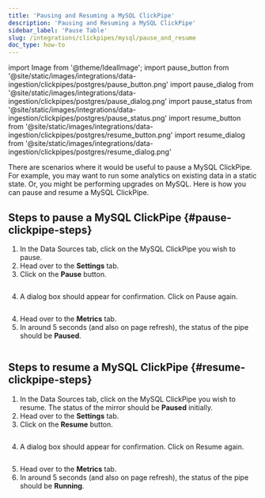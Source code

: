 ```yaml
---
title: 'Pausing and Resuming a MySQL ClickPipe'
description: 'Pausing and Resuming a MySQL ClickPipe'
sidebar_label: 'Pause Table'
slug: /integrations/clickpipes/mysql/pause_and_resume
doc_type: how-to
---
```


import Image from '@theme/IdealImage';
import pause_button from '@site/static/images/integrations/data-ingestion/clickpipes/postgres/pause_button.png'
import pause_dialog from '@site/static/images/integrations/data-ingestion/clickpipes/postgres/pause_dialog.png'
import pause_status from '@site/static/images/integrations/data-ingestion/clickpipes/postgres/pause_status.png'
import resume_button from '@site/static/images/integrations/data-ingestion/clickpipes/postgres/resume_button.png'
import resume_dialog from '@site/static/images/integrations/data-ingestion/clickpipes/postgres/resume_dialog.png'

There are scenarios where it would be useful to pause a MySQL ClickPipe. For example, you may want to run some analytics on existing data in a static state. Or, you might be performing upgrades on MySQL. Here is how you can pause and resume a MySQL ClickPipe.

## Steps to pause a MySQL ClickPipe {#pause-clickpipe-steps}

1. In the Data Sources tab, click on the MySQL ClickPipe you wish to pause.
2. Head over to the **Settings** tab.
3. Click on the **Pause** button.

<Image img={pause_button} border size="md"/>

4. A dialog box should appear for confirmation. Click on Pause again.

<Image img={pause_dialog} border size="md"/>

4. Head over to the **Metrics** tab.
5. In around 5 seconds (and also on page refresh), the status of the pipe should be **Paused**.

<Image img={pause_status} border size="md"/>

## Steps to resume a MySQL ClickPipe {#resume-clickpipe-steps}
1. In the Data Sources tab, click on the MySQL ClickPipe you wish to resume. The status of the mirror should be **Paused** initially.
2. Head over to the **Settings** tab.
3. Click on the **Resume** button.

<Image img={resume_button} border size="md"/>

4. A dialog box should appear for confirmation. Click on Resume again.

<Image img={resume_dialog} border size="md"/>

5. Head over to the **Metrics** tab.
6. In around 5 seconds (and also on page refresh), the status of the pipe should be **Running**.
